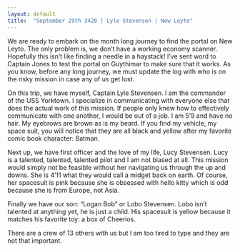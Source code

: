 ```yaml
---
layout: default
title:  "September 29th 3420 | Lyle Stevensen | New Leyto"
---
```


<p>We are ready to embark on the month long journey to find the portal on New Leyto. The only problem is, we don’t have a working economy scanner. Hopefully this isn’t like finding a needle in a haystack! I’ve sent word to Captain Jones to test the portal on Guythimar to make sure that it works. As you know, before any long journey, we must update the log with who is on the risky mission in case any of us get lost.</p>

<p>On this trip, we have myself, Captain Lyle Stevensen. I am the commander of the USS Yorktown. I specialize in communicating with everyone else that does the actual work of this mission. If people only knew how to effectively communicate with one another, I would be out of a job. I am 5’9 and have no hair. My eyebrows are brown as is my beard. If you find my vehicle, my space suit, you will notice that they are all black and yellow after my favorite comic book character: Batman.</p>

<p>Next up, we have first officer and the love of my life, Lucy Stevensen. Lucy is a talented, talented, talented pilot and I am not biased at all. This mission would simply not be feasible without her navigating us through the up and downs. She is 4’11 what they would call a midget back on earth. Of course, her spacesuit is pink because she is obsessed with hello kitty which is odd because she is from Europe, not Asia.</p>

<p>Finally we have our son: “Logan Bob” or Lobo Stevensen. Lobo isn’t talented at anything yet, he is just a child. His spacesuit is yellow because it matches his favorite toy: a box of Cheerios.</p>

<p>There are a crew of 13 others with us but I am too tired to type and they are not that important.</p>

<!--more-->




